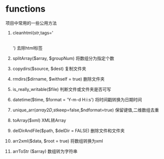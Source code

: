 # functions
项目中常用的一些公用方法

1. cleanhtml($str,$tags='<p><br><img>')                            去除html标签

2. splitArray($array, $groupNum)                                   将数组分为指定个数

3. copydirs($source, $dest)                                        复制文件夹

4. rmdirs($dirname, $withself = true)                              删除文件夹

5. is_really_writable($file)                                       判断文件或文件夹是否可写

6. datetime($time, $format = 'Y-m-d H:i:s')                        将时间戳转换为日期时间

7. unique_arr($array2D,$stkeep=false,$ndformat=true)               保留键值,二维数组去重               

8. toArray($xml)                                                   XML转Array

9. delDirAndFile($path, $delDir = FALSE)                           删除文件和文件夹

10. arr2xml($data, $root = true)                                   将数组转换为xml

11. arrToStr ($array)                                              数组转为字符串
